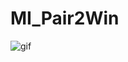 # MI_Pair2Win

![gif](https://github.com/brat-eek/https://github.com/brat-eek/MI_Pair2Win/blob/master/mi.gif)

